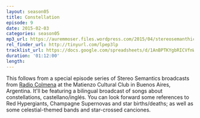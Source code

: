 ```yaml
---
layout: season05
title: Constellation
episode: 9
date: 2015-02-03
categories: season05
mp3_url: https://auremmoser.files.wordpress.com/2015/04/stereosemanthics-episode-09.mp3
rel_finder_url: http://tinyurl.com/lpep3lp
tracklist_url: https://docs.google.com/spreadsheets/d/1AnBPTKYgbRICVfnWy8lh2XAfNTw8cQFm6TVHdbUXQa0/edit#gid=1135304021
duration: '01:12:00'
length:
---
```


This follows from a special episode series of Stereo Semantics broadcasts from [Radio Colmena](http://www.radiocolmena.com.ar/) at the Matienzo Cultural Club in Buenos Aires, Argentina. It'll be featuring a bilingual broadcast of songs about constellations, castellano/inglés. You can look forward some references to Red Hypergiants, Champagne Supernovas and star births/deaths; as well as some celestial-themed bands and star-crossed canciones.
